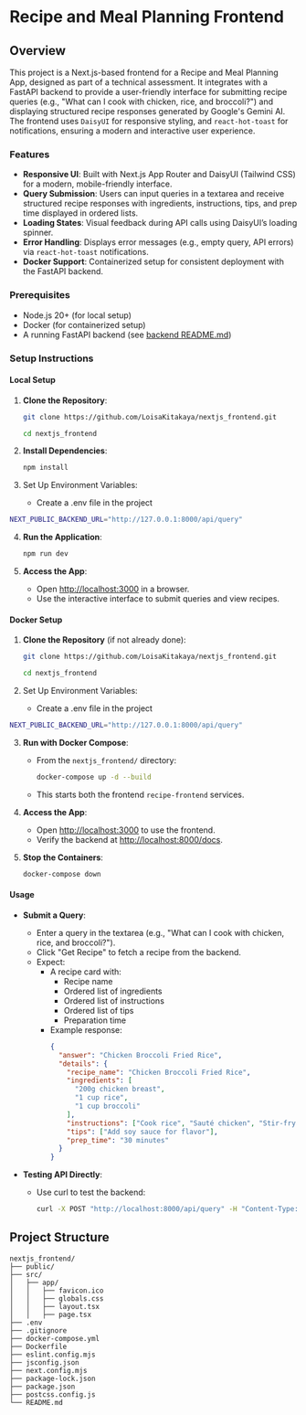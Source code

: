 # Recipe and Meal Planning Frontend

## Overview

This project is a Next.js-based frontend for a Recipe and Meal Planning App, designed as part of a technical assessment. It integrates with a FastAPI backend to provide a user-friendly interface for submitting recipe queries (e.g., "What can I cook with chicken, rice, and broccoli?") and displaying structured recipe responses generated by Google's Gemini AI. The frontend uses `DaisyUI` for responsive styling, and `react-hot-toast` for notifications, ensuring a modern and interactive user experience.

### Features

- **Responsive UI**: Built with Next.js App Router and DaisyUI (Tailwind CSS) for a modern, mobile-friendly interface.
- **Query Submission**: Users can input queries in a textarea and receive structured recipe responses with ingredients, instructions, tips, and prep time displayed in ordered lists.
- **Loading States**: Visual feedback during API calls using DaisyUI’s loading spinner.
- **Error Handling**: Displays error messages (e.g., empty query, API errors) via `react-hot-toast` notifications.
- **Docker Support**: Containerized setup for consistent deployment with the FastAPI backend.

### Prerequisites

- Node.js 20+ (for local setup)
- Docker (for containerized setup)
- A running FastAPI backend (see [backend README.md](https://github.com/LoisaKitakaya/fastapi_backend/blob/main/README.md))

### Setup Instructions

#### Local Setup

1. **Clone the Repository**:

   ```bash
   git clone https://github.com/LoisaKitakaya/nextjs_frontend.git

   cd nextjs_frontend
   ```

2. **Install Dependencies**:

   ```bash
   npm install
   ```

3. Set Up Environment Variables:

   - Create a .env file in the project

```bash
NEXT_PUBLIC_BACKEND_URL="http://127.0.0.1:8000/api/query"
```

4. **Run the Application**:

   ```bash
   npm run dev
   ```

5. **Access the App**:

   - Open [http://localhost:3000](http://localhost:3000) in a browser.
   - Use the interactive interface to submit queries and view recipes.

#### Docker Setup

1. **Clone the Repository** (if not already done):

   ```bash
   git clone https://github.com/LoisaKitakaya/nextjs_frontend.git

   cd nextjs_frontend
   ```

2. Set Up Environment Variables:

   - Create a .env file in the project

```bash
NEXT_PUBLIC_BACKEND_URL="http://127.0.0.1:8000/api/query"
```

3. **Run with Docker Compose**:

   - From the `nextjs_frontend/` directory:

     ```bash
     docker-compose up -d --build
     ```

   - This starts both the frontend `recipe-frontend` services.

4. **Access the App**:

   - Open [http://localhost:3000](http://localhost:3000) to use the frontend.
   - Verify the backend at [http://localhost:8000/docs](http://localhost:8000/docs).

5. **Stop the Containers**:

   ```bash
   docker-compose down
   ```

#### Usage

- **Submit a Query**:

  - Enter a query in the textarea (e.g., "What can I cook with chicken, rice, and broccoli?").
  - Click "Get Recipe" to fetch a recipe from the backend.
  - Expect:
    - A recipe card with:
      - Recipe name
      - Ordered list of ingredients
      - Ordered list of instructions
      - Ordered list of tips
      - Preparation time
    - Example response:
      ```json
      {
        "answer": "Chicken Broccoli Fried Rice",
        "details": {
          "recipe_name": "Chicken Broccoli Fried Rice",
          "ingredients": [
            "200g chicken breast",
            "1 cup rice",
            "1 cup broccoli"
          ],
          "instructions": ["Cook rice", "Sauté chicken", "Stir-fry broccoli"],
          "tips": ["Add soy sauce for flavor"],
          "prep_time": "30 minutes"
        }
      }
      ```

- **Testing API Directly**:
  - Use curl to test the backend:
    ```bash
    curl -X POST "http://localhost:8000/api/query" -H "Content-Type: application/json" -d '{"query": "What can I cook with chicken, rice, and broccoli?"}'
    ```

## Project Structure

```plain
nextjs_frontend/
├── public/
├── src/
│   ├── app/
│   │   ├── favicon.ico
│   │   ├── globals.css
│   │   ├── layout.tsx
│   │   ├── page.tsx
├── .env
├── .gitignore
├── docker-compose.yml
├── Dockerfile
├── eslint.config.mjs
├── jsconfig.json
├── next.config.mjs
├── package-lock.json
├── package.json
├── postcss.config.js
└── README.md
```
